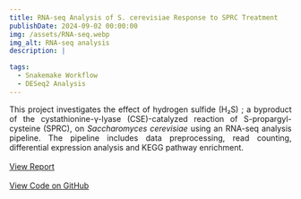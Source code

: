 ```yaml
---
title: RNA-seq Analysis of S. cerevisiae Response to SPRC Treatment
publishDate: 2024-09-02 00:00:00
img: /assets/RNA-seq.webp
img_alt: RNA-seq analysis
description: |

tags:
  - Snakemake Workflow
  - DESeq2 Analysis
---
```


<div style="text-align: justify">
  This project investigates the effect of hydrogen sulfide (H₂S) ; a byproduct of the cystathionine-γ-lyase (CSE)-catalyzed reaction of S-propargyl-cysteine (SPRC), on <i>Saccharomyces cerevisiae</i> using an RNA-seq analysis pipeline. The pipeline includes data preprocessing, read counting, differential expression analysis and KEGG pathway enrichment.
  <br><br>
  <a href="">View Report</a>
  <br><br>
  <a href="https://github.com/youcef-benmohammed/rnaseq.analysis" target="_blank">View Code on GitHub</a>
</div>
